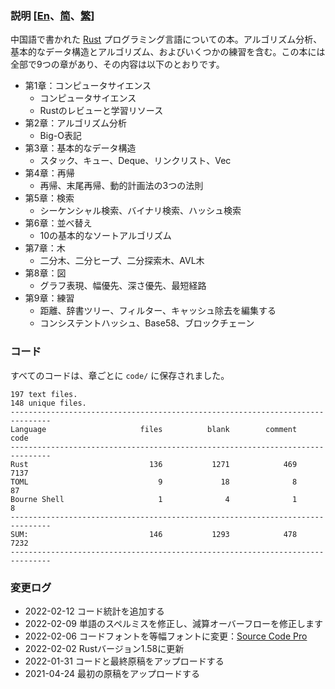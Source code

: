 ### 説明 [[En](./README.md)、[简](./README_CN.md)、[繁](./README_TW.md)] 

中国語で書かれた [Rust](https://www.rust-lang.org/) プログラミング言語についての本。アルゴリズム分析、基本的なデータ構造とアルゴリズム、およびいくつかの練習を含む。この本には全部で9つの章があり、その内容は以下のとおりです。

* 第1章：コンピュータサイエンス
    - コンピュータサイエンス
    - Rustのレビューと学習リソース
* 第2章：アルゴリズム分析
    - Big-O表記
* 第3章：基本的なデータ構造
    - スタック、キュー、Deque、リンクリスト、Vec
* 第4章：再帰
    - 再帰、末尾再帰、動的計画法の3つの法則
* 第5章：検索
    - シーケンシャル検索、バイナリ検索、ハッシュ検索
* 第6章：並べ替え
    - 10の基本的なソートアルゴリズム
* 第7章：木
    - 二分木、二分ヒープ、二分探索木、AVL木
* 第8章：図
    - グラフ表現、幅優先、深さ優先、最短経路
* 第9章：練習
    - 距離、辞書ツリー、フィルター、キャッシュ除去を編集する
    - コンシステントハッシュ、Base58、ブロックチェーン

### コード
すべてのコードは、章ごとに `code/` に保存されました。

```
197 text files.
148 unique files.
-------------------------------------------------------------------------------
Language                     files          blank        comment           code
-------------------------------------------------------------------------------
Rust                           136           1271            469           7137
TOML                             9             18              8             87
Bourne Shell                     1              4              1              8
-------------------------------------------------------------------------------
SUM:                           146           1293            478           7232
-------------------------------------------------------------------------------
```

### 変更ログ
* 2022-02-12 コード統計を追加する
* 2022-02-09 単語のスペルミスを修正し、減算オーバーフローを修正します
* 2022-02-06 コードフォントを等幅フォントに変更：[Source Code Pro](https://github.com/adobe-fonts/source-code-pro)
* 2022-02-02 Rustバージョン1.58に更新
* 2022-01-31 コードと最終原稿をアップロードする
* 2021-04-24 最初の原稿をアップロードする
